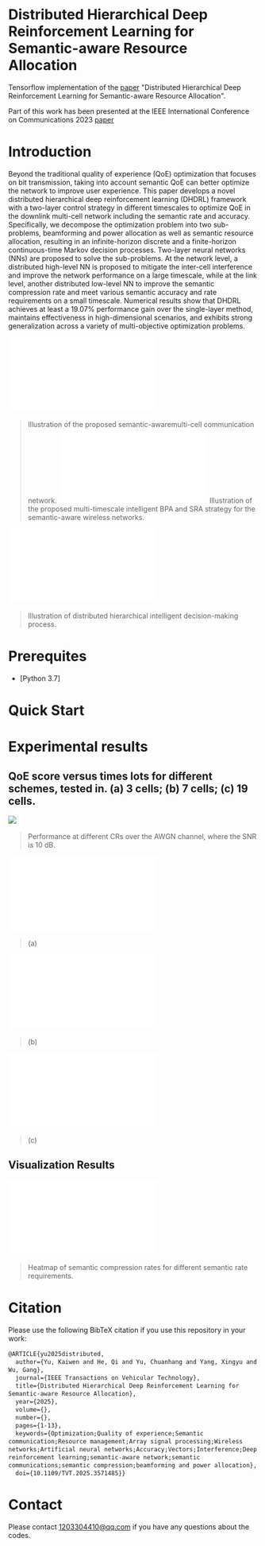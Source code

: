 
# Distributed Hierarchical Deep Reinforcement Learning for Semantic-aware Resource Allocation

Tensorflow implementation of the [paper](https://ieeexplore.ieee.org/document/11006945) "Distributed Hierarchical Deep Reinforcement Learning for Semantic-aware Resource Allocation". 

Part of this work has been presented at the IEEE International Conference on Communications 2023 [paper](https://ieeexplore.ieee.org/document/10279009)

# Introduction
Beyond the traditional quality of experience (QoE) optimization that focuses on bit transmission, taking into account semantic QoE can better optimize the network to improve user experience. This paper develops a novel distributed hierarchical deep reinforcement learning (DHDRL) framework with a two-layer control strategy in different timescales to optimize QoE in the downlink multi-cell network including the semantic rate and accuracy. Specifically, we decompose the optimization problem into two sub-problems, beamforming and power allocation as well as semantic resource allocation, resulting in an infinite-horizon discrete and a finite-horizon continuous-time Markov decision processes. Two-layer neural networks (NNs) are proposed to solve the sub-problems. At the network level, a distributed high-level NN is proposed to mitigate the inter-cell interference and improve the network performance on a large timescale, while at the link level, another distributed low-level NN to improve the semantic compression rate and meet various semantic accuracy and rate requirements on a small timescale. Numerical results show that DHDRL achieves at least a 19.07% performance gain over the single-layer method, maintains effectiveness in high-dimensional scenarios, and exhibits strong generalization across a variety of multi-objective optimization problems.

![ ](./figure/DHDRL-SystemModel.pdf)
>  Illustration of the proposed semantic-awaremulti-cell communication network.
![ ](./figure/MultiTimeBPAandSRA.pdf)
>  Illustration of the proposed multi-timescale intelligent BPA and SRA strategy for the semantic-aware wireless networks.

![ ](./figure/HierLeanringFramework.pdf)
>   Illustration of distributed hierarchical intelligent decision-making process.


# Prerequites
* [Python 3.7]


# Quick Start



# Experimental results


## QoE score versus times lots for different schemes, tested in. (a) 3 cells; (b) 7 cells; (c) 19 cells.

![ ](./figure/results_CompressionRate_AWGN.png)
>  Performance at different CRs over the AWGN channel, where the SNR is 10 dB.

![ ](./figure/TimeslotVSqoe_S10_P20_C3-eps-converted-to.pdf)
> (a)

![ ](./figure/TimeslotVSqoe_S10_P20_C7-eps-converted-to.pdf)
> (b)

![ ](./figure/TimeslotVSqoe_S10_P20_C19-eps-converted-to.pdf)
> (c)

## Visualization Results

![ ](./figure/K_heatmap-eps-converted-to.pdf)
>  Heatmap of semantic compression rates for different semantic rate requirements.


# Citation

Please use the following BibTeX citation if you use this repository in your work:

```
@ARTICLE{yu2025distributed,
  author={Yu, Kaiwen and He, Qi and Yu, Chuanhang and Yang, Xingyu and Wu, Gang},
  journal={IEEE Transactions on Vehicular Technology}, 
  title={Distributed Hierarchical Deep Reinforcement Learning for Semantic-aware Resource Allocation}, 
  year={2025},
  volume={},
  number={},
  pages={1-13},
  keywords={Optimization;Quality of experience;Semantic communication;Resource management;Array signal processing;Wireless networks;Artificial neural networks;Accuracy;Vectors;Interference;Deep reinforcement learning;semantic-aware network;semantic communications;semantic compression;beamforming and power allocation},
  doi={10.1109/TVT.2025.3571485}}
```

# Contact
Please contact 1203304410@qq.com if you have any questions about the codes.
